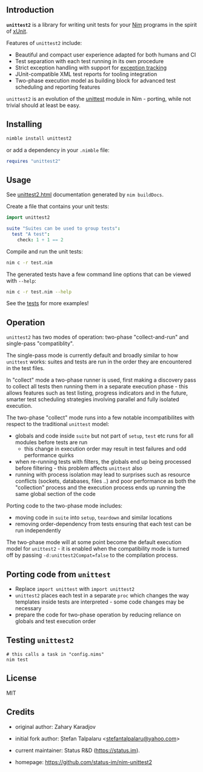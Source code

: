 ## Introduction

**`unittest2`** is a library for writing unit tests for your [Nim](https://nim-lang.org/) programs in the spirit of [xUnit](https://en.wikipedia.org/wiki/XUnit).

Features of `unittest2` include:

* Beautiful and compact user experience adapted for both humans and CI
* Test separation with each test running in its own procedure
* Strict exception handling with support for [exception tracking](https://nim-lang.org/docs/manual.html#effect-system-exception-tracking)
* JUnit-compatible XML test reports for tooling integration
* Two-phase execution model as building block for advanced test scheduling and reporting features

`unittest2` is an evolution of the [unittest](https://nim-lang.org/docs/unittest.html) module in Nim - porting, while not trivial should at least be easy.

## Installing

```sh
nimble install unittest2
```

or add a dependency in your `.nimble` file:

```nim
requires "unittest2"
```

## Usage

See [unittest2.html](https://status-im.github.io/nim-unittest2/unittest2.html) documentation generated by `nim buildDocs`.

Create a file that contains your unit tests:

```nim
import unittest2

suite "Suites can be used to group tests":
  test "A test":
    check: 1 + 1 == 2
```

Compile and run the unit tests:

```sh
nim c -r test.nim
```

The generated tests have a few command line options that can be viewed with `--help`:

```sh
nim c -r test.nim --help
```

See the [tests](./tests) for more examples!

## Operation

`unittest2` has two modes of operation: two-phase "collect-and-run" and single-pass "compatiblity".

The single-pass mode is currently default and broadly similar to how `unittest` works: suites and tests are run in the order they are encountered in the test files.

In "collect" mode a two-phase runner is used, first making a discovery pass to collect all tests then running them in a separate execution phase - this allows features such as test listing, progress indicators and in the future, smarter test scheduling strategies involving parallel and fully isolated execution.

The two-phase "collect" mode runs into a few notable incompatibilites with respect to the traditional `unittest` model:

* globals and code inside `suite` but not part of `setup`, `test` etc runs for all modules before tests are run
  * this change in execution order may result in test failures and odd performance quirks
* when re-running tests with filters, the globals end up being processed before filtering - this problem affects `unittest` also
* running with process isolation may lead to surprises such as resource conflicts (sockets, databases, files ..) and poor performance as both the "collection" process and the execution process ends up running the same global section of the code

Porting code to the two-phase mode includes:

* moving code in `suite` into `setup`, `teardown` and similar locations
* removing order-dependency from tests ensuring that each test can be run independently

The two-phase mode will at some point become the default execution model for `unittest2` - it is enabled when the compatibility mode is turned off by passing `-d:unittest2Compat=false` to the compilation process.

## Porting code from `unittest`

* Replace `import unittest` with `import unittest2`
* `unittest2` places each test in a separate `proc` which changes the way templates inside tests are interpreted - some code changes may be necessary
* prepare the code for two-phase operation by reducing reliance on globals and test execution order

## Testing `unittest2`

```text
# this calls a task in "config.nims"
nim test
```

## License

MIT

## Credits

- original author: Zahary Karadjov

- initial fork author: Ștefan Talpalaru \<stefantalpalaru@yahoo.com\>

- current maintainer: Status R&D (https://status.im).

- homepage: https://github.com/status-im/nim-unittest2
